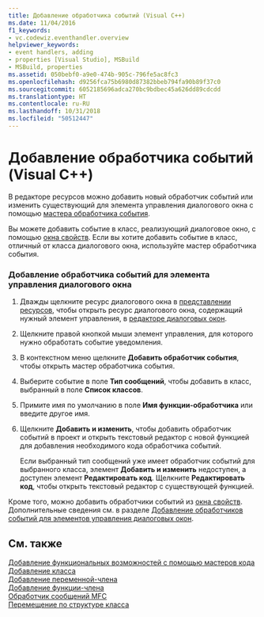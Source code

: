 ```yaml
---
title: Добавление обработчика событий (Visual C++)
ms.date: 11/04/2016
f1_keywords:
- vc.codewiz.eventhandler.overview
helpviewer_keywords:
- event handlers, adding
- properties [Visual Studio], MSBuild
- MSBuild, properties
ms.assetid: 050bebf0-a9e0-474b-905c-796fe5ac8fc3
ms.openlocfilehash: d9256fca75b6980d87382bbeb794fa90b89f37c0
ms.sourcegitcommit: 6052185696adca270bc9bdbec45a626dd89cdcdd
ms.translationtype: HT
ms.contentlocale: ru-RU
ms.lasthandoff: 10/31/2018
ms.locfileid: "50512447"
---
```

# <a name="adding-an-event-handler-visual-c"></a>Добавление обработчика событий (Visual C++)

В редакторе ресурсов можно добавить новый обработчик событий или изменить существующий для элемента управления диалогового окна с помощью [мастера обработчика события](../ide/event-handler-wizard.md).

Вы можете добавить событие в класс, реализующий диалоговое окно, с помощью [окна свойств](/visualstudio/ide/reference/properties-window). Если вы хотите добавить событие в класс, отличный от класса диалогового окна, используйте мастер обработчика события.

### <a name="to-add-an-event-handler-to-a-dialog-box-control"></a>Добавление обработчика событий для элемента управления диалогового окна

1. Дважды щелкните ресурс диалогового окна в [представлении ресурсов](../windows/resource-view-window.md), чтобы открыть ресурс диалогового окна, содержащий нужный элемент управления, в [редакторе диалоговых окон](../windows/dialog-editor.md).

1. Щелкните правой кнопкой мыши элемент управления, для которого нужно обработать событие уведомления.

1. В контекстном меню щелкните **Добавить обработчик события**, чтобы открыть мастер обработчика события.

1. Выберите событие в поле **Тип сообщений**, чтобы добавить в класс, выбранный в поле **Список классов**.

1. Примите имя по умолчанию в поле **Имя функции-обработчика** или введите другое имя.

1. Щелкните **Добавить и изменить**, чтобы добавить обработчик событий в проект и открыть текстовый редактор с новой функцией для добавления необходимого кода обработчика событий.

   Если выбранный тип сообщений уже имеет обработчик событий для выбранного класса, элемент **Добавить и изменить** недоступен, а доступен элемент **Редактировать код**. Щелкните **Редактировать код**, чтобы открыть текстовый редактор с существующей функцией.

Кроме того, можно добавить обработчики событий из [окна свойств](/visualstudio/ide/reference/properties-window). Дополнительные сведения см. в разделе [Добавление обработчиков событий для элементов управления диалоговых окон](../windows/adding-event-handlers-for-dialog-box-controls.md).

## <a name="see-also"></a>См. также

[Добавление функциональных возможностей с помощью мастеров кода](../ide/adding-functionality-with-code-wizards-cpp.md)<br>
[Добавление класса](../ide/adding-a-class-visual-cpp.md)<br>
[Добавление переменной-члена](../ide/adding-a-member-variable-visual-cpp.md)<br>
[Добавление функции-члена](../ide/adding-a-member-function-visual-cpp.md)<br>
[Обработчик сообщений MFC](../mfc/reference/adding-an-mfc-message-handler.md)<br>
[Перемещение по структуре класса](../ide/navigating-the-class-structure-visual-cpp.md)